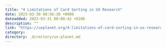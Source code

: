 ```yaml
---
title: "4 Limitations of Card Sorting in UX Research"
date: 2023-03-30 08:56:38 +0000
dateadded: 2023-03-31 00:00:42 +0100
description: ""
link: "https://uxplanet.org/4-limitations-of-card-sorting-in-ux-research-784fce537778?source=rss----819cc2aaeee0---4"
category:
directory: _directory/ux-planet.md
---
```

